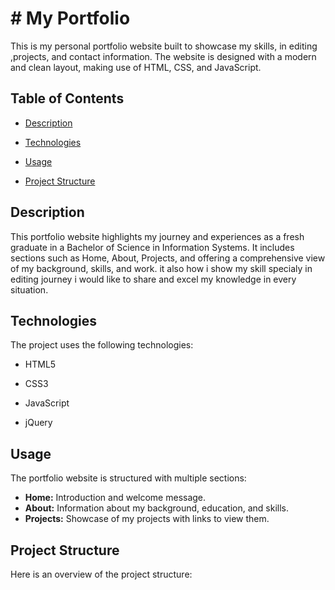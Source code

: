 # # My Portfolio

This is my personal portfolio website built to showcase my skills, in editing ,projects, and contact information. The website is designed with a modern and clean layout, making use of HTML, CSS, and JavaScript.

## Table of Contents

- [Description](#description)
- [Technologies](#technologies)

- [Usage](#usage)
- [Project Structure](#project-structure)


## Description

This portfolio website highlights my journey and experiences as a fresh graduate in a Bachelor of Science in Information Systems. It includes sections such as Home, About, Projects, and offering a comprehensive view of my background, skills, and work.
it also how i show my skill specialy in editing journey i would like to share and excel my knowledge in every situation.
## Technologies

The project uses the following technologies:

- HTML5
- CSS3

- JavaScript
- jQuery



## Usage

The portfolio website is structured with multiple sections:

- **Home:** Introduction and welcome message.
- **About:** Information about my background, education, and skills.
- **Projects:** Showcase of my projects with links to view them.


## Project Structure

Here is an overview of the project structure:


